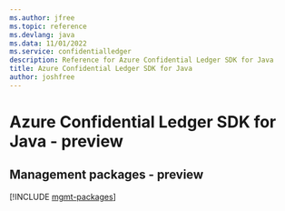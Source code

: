 ```yaml
---
ms.author: jfree
ms.topic: reference
ms.devlang: java
ms.data: 11/01/2022
ms.service: confidentialledger
description: Reference for Azure Confidential Ledger SDK for Java
title: Azure Confidential Ledger SDK for Java
author: joshfree
---
```

# Azure Confidential Ledger SDK for Java - preview

## Management packages - preview
[!INCLUDE [mgmt-packages](confidential-ledger-mgmt-index.md)]